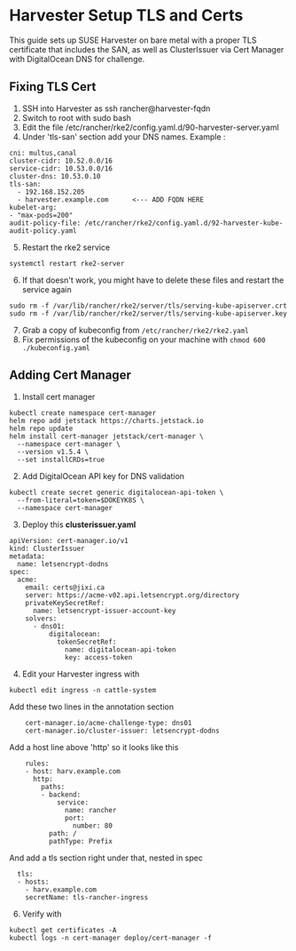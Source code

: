 # Harvester Setup TLS and Certs
This guide sets up SUSE Harvester on bare metal with a proper TLS certificate that includes the SAN, as well as ClusterIssuer via Cert Manager with DigitalOcean DNS for challenge.


## Fixing TLS Cert
1. SSH into Harvester as ssh rancher@harvester-fqdn
2. Switch to root with sudo bash
3. Edit the file /etc/rancher/rke2/config.yaml.d/90-harvester-server.yaml
4. Under 'tls-san' section add your DNS names. Example :
```
cni: multus,canal
cluster-cidr: 10.52.0.0/16
service-cidr: 10.53.0.0/16
cluster-dns: 10.53.0.10
tls-san:
  - 192.168.152.205
  - harvester.example.com      <--- ADD FQDN HERE
kubelet-arg:
- "max-pods=200"
audit-policy-file: /etc/rancher/rke2/config.yaml.d/92-harvester-kube-audit-policy.yaml
```
5. Restart the rke2 service
```
systemctl restart rke2-server
```
6. If that doesn't work, you might have to delete these files and restart the service again
```
sudo rm -f /var/lib/rancher/rke2/server/tls/serving-kube-apiserver.crt
sudo rm -f /var/lib/rancher/rke2/server/tls/serving-kube-apiserver.key
```
7. Grab a copy of kubeconfig from `/etc/rancher/rke2/rke2.yaml`
8. Fix permissions of the kubeconfig on your machine with `chmod 600 ./kubeconfig.yaml`

## Adding Cert Manager
1. Install cert manager
```
kubectl create namespace cert-manager
helm repo add jetstack https://charts.jetstack.io
helm repo update
helm install cert-manager jetstack/cert-manager \
  --namespace cert-manager \
  --version v1.5.4 \
  --set installCRDs=true
```

2. Add DigitalOcean API key for DNS validation
```
kubectl create secret generic digitalocean-api-token \
  --from-literal=token=$DOKEYK8S \
  --namespace cert-manager
```


3. Deploy this **clusterissuer.yaml**
```
apiVersion: cert-manager.io/v1
kind: ClusterIssuer
metadata:
  name: letsencrypt-dodns
spec:
  acme:
    email: certs@jixi.ca
    server: https://acme-v02.api.letsencrypt.org/directory
    privateKeySecretRef:
      name: letsencrypt-issuer-account-key
    solvers:
      - dns01:
          digitalocean:
            tokenSecretRef:
              name: digitalocean-api-token
              key: access-token
```

4. Edit your Harvester ingress with

```
kubectl edit ingress -n cattle-system
```

Add these two lines in the annotation section

```
    cert-manager.io/acme-challenge-type: dns01
    cert-manager.io/cluster-issuer: letsencrypt-dodns
```

Add a host line above 'http' so it looks like this

```
    rules:
    - host: harv.example.com
      http:
        paths:
        - backend:
            service:
              name: rancher
              port:
                number: 80
          path: /
          pathType: Prefix
```

And add a tls section right under that, nested in spec

```
  tls:
  - hosts:
    - harv.example.com
    secretName: tls-rancher-ingress
```
  
6. Verify with

```
kubectl get certificates -A
kubectl logs -n cert-manager deploy/cert-manager -f
```
